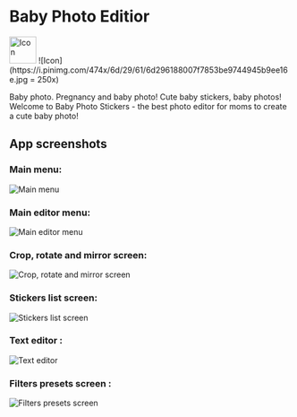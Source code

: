 # Baby Photo Editior
<img alt="Icon" src="https://i.pinimg.com/474x/6d/29/61/6d296188007f7853be9744945b9ee16e.jpg" width="48">
![Icon](https://i.pinimg.com/474x/6d/29/61/6d296188007f7853be9744945b9ee16e.jpg = 250x)

Baby photo. Pregnancy and baby photo! Cute baby stickers, baby photos!
Welcome to Baby Photo Stickers - the best photo editor for moms to create a cute baby photo!

## App screenshots

### Main menu: 
![Main menu](https://i.pinimg.com/236x/57/c0/1f/57c01fe6f4cda9b1d76564cd0cc85297.jpg)
### Main editor menu: 
![Main editor menu](https://i.pinimg.com/474x/08/f0/35/08f035f728652756dad28e61fdf6768e.jpg)
### Crop, rotate and mirror screen: 
![Crop, rotate and mirror screen](https://i.pinimg.com/236x/57/c0/1f/57c01fe6f4cda9b1d76564cd0cc85297.jpg)
### Stickers list screen: 
![Stickers list screen](https://i.pinimg.com/474x/d1/80/eb/d180eb2f0ad66aeaada7c91068e6a6d9.jpg)
### Text editor : 
![Text editor](https://i.pinimg.com/236x/e9/0d/e7/e90de7434a2223842aa7d520cf3e69a2.jpg)
### Filters presets screen : 
![Filters presets screen](https://i.pinimg.com/236x/32/7c/b8/327cb8af16eda7efe84ab3dca179cd2c.jpg)
